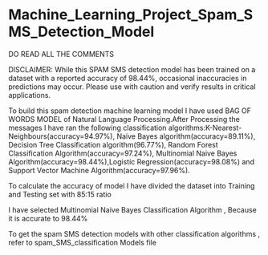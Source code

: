 # Machine_Learning_Project_Spam_SMS_Detection_Model

DO READ  ALL THE COMMENTS

DISCLAIMER: While this SPAM SMS detection model has been trained on a dataset with a reported accuracy of 98.44%, occasional inaccuracies in predictions may occur. Please use with caution and verify results in critical applications.

To build this spam detection machine learning model I have used BAG OF WORDS MODEL of Natural Language Processing.After Processing 
the messages I have ran the following classification algorithms:K-Nearest-Neighbours(accuracy=94.97%), Naive Bayes algorithm(accuracy=89.11%),
Decision Tree Classification algorithm(96.77%), Random Forest Classification Algorithm(accuracy=97.24%), Multinomial Naive Bayes
Algorithm(accuracy=98.44%),Logistic Regression(accuracy=98.08%) and Support Vector Machine Algorithm(accuracy=97.96%).

To calculate the accuracy of model I have divided the dataset into Training and Testing set with 85:15 ratio

I have selected Multinomial Naive Bayes Classification Algorithm , Because it is accurate to 98.44%

To get the spam SMS detection models with other classification algorithms , refer to spam_SMS_classification Models file
